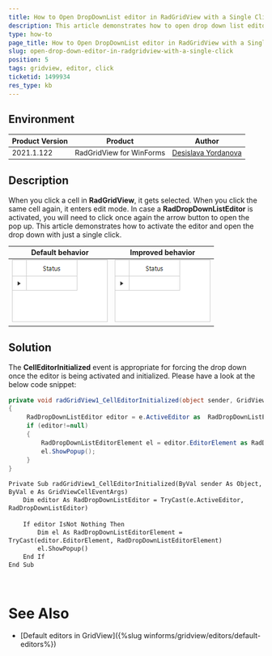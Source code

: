 ```yaml
---
title: How to Open DropDownList editor in RadGridView with a Single Click  
description: This article demonstrates how to open drop down list editor with a single click.  
type: how-to
page_title: How to Open DropDownList editor in RadGridView with a Single Click  
slug: open-drop-down-editor-in-radgridview-with-a-single-click
position: 5
tags: gridview, editor, click
ticketid: 1499934
res_type: kb
---
```



## Environment
|Product Version|Product|Author|
|----|----|----|
|2021.1.122|RadGridView for WinForms|[Desislava Yordanova](https://www.telerik.com/blogs/author/desislava-yordanova)|

## Description

When you click a cell in **RadGridView**, it gets selected. When you click the same cell again, it enters edit mode. In case a **RadDropDownListEditor** is activated, you will need to click once again the arrow button to open the pop up. This article demonstrates how to activate the editor and open the drop down with just a single click.

|Default behavior|Improved behavior|
|----|----|
|![open-drop-down-editor-in-radgridview-with-a-single-click 001](images/open-drop-down-editor-in-radgridview-with-a-single-click001.gif)|![open-drop-down-editor-in-radgridview-with-a-single-click 002](images/open-drop-down-editor-in-radgridview-with-a-single-click002.gif)|

## Solution

The **CellEditorInitialized** event is appropriate for forcing the drop down once the editor is being activated and initialized. Please have a look at the below code snippet: 
 
````C#
private void radGridView1_CellEditorInitialized(object sender, GridViewCellEventArgs e)
{
     RadDropDownListEditor editor = e.ActiveEditor as  RadDropDownListEditor;
     if (editor!=null)
     {
         RadDropDownListEditorElement el = editor.EditorElement as RadDropDownListEditorElement;
         el.ShowPopup();
     }
}


````
````VB.NET
Private Sub radGridView1_CellEditorInitialized(ByVal sender As Object, ByVal e As GridViewCellEventArgs)
    Dim editor As RadDropDownListEditor = TryCast(e.ActiveEditor, RadDropDownListEditor)

    If editor IsNot Nothing Then
        Dim el As RadDropDownListEditorElement = TryCast(editor.EditorElement, RadDropDownListEditorElement)
        el.ShowPopup()
    End If
End Sub

 
````

# See Also

* [Default editors in GridView]({%slug winforms/gridview/editors/default-editors%})  

